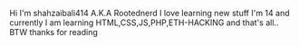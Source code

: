 Hi I'm shahzaibali414 A.K.A Rootednerd 
I love learning new stuff 
I'm 14 and currently I am learning HTML,CSS,JS,PHP,ETH-HACKING
and that's all.. BTW thanks for reading 

<!---
shahzaibali414/shahzaibali414 is a ✨ special ✨ repository because its `README.md` (this file) appears on your GitHub profile.
You can click the Preview link to take a look at your changes.
--->
